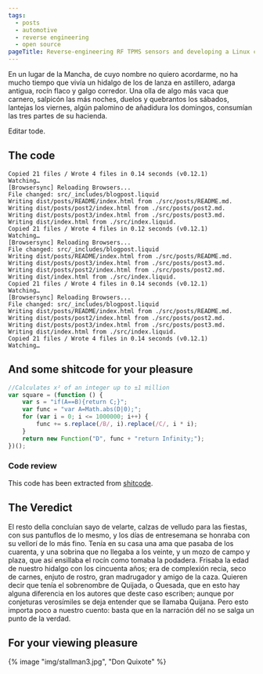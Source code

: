 ```yaml
---
tags: 
  - posts
  - automotive
  - reverse engineering
  - open source
pageTitle: Reverse-engineering RF TPMS sensors and developing a Linux client to analyze them
---
```


En un lugar de la Mancha, de cuyo nombre no quiero acordarme, no ha mucho tiempo que vivía un hidalgo de los de lanza en astillero, adarga antigua, rocín flaco y galgo corredor. Una olla de algo más vaca que carnero, salpicón las más noches, duelos y quebrantos los sábados, lantejas los viernes, algún palomino de añadidura los domingos, consumían las tres partes de su hacienda. 

Editar tode.

## The code
``` log
Copied 21 files / Wrote 4 files in 0.14 seconds (v0.12.1)
Watching…
[Browsersync] Reloading Browsers...
File changed: src/_includes/blogpost.liquid
Writing dist/posts/README/index.html from ./src/posts/README.md.
Writing dist/posts/post2/index.html from ./src/posts/post2.md.
Writing dist/posts/post3/index.html from ./src/posts/post3.md.
Writing dist/index.html from ./src/index.liquid.
Copied 21 files / Wrote 4 files in 0.12 seconds (v0.12.1)
Watching…
[Browsersync] Reloading Browsers...
File changed: src/_includes/blogpost.liquid
Writing dist/posts/README/index.html from ./src/posts/README.md.
Writing dist/posts/post3/index.html from ./src/posts/post3.md.
Writing dist/posts/post2/index.html from ./src/posts/post2.md.
Writing dist/index.html from ./src/index.liquid.
Copied 21 files / Wrote 4 files in 0.14 seconds (v0.12.1)
Watching…
[Browsersync] Reloading Browsers...
File changed: src/_includes/blogpost.liquid
Writing dist/posts/README/index.html from ./src/posts/README.md.
Writing dist/posts/post2/index.html from ./src/posts/post2.md.
Writing dist/posts/post3/index.html from ./src/posts/post3.md.
Writing dist/index.html from ./src/index.liquid.
Copied 21 files / Wrote 4 files in 0.14 seconds (v0.12.1)
Watching…
```
## And some shitcode for your pleasure
``` js
//Calculates x² of an integer up to ±1 million
var square = (function () {
	var s = "if(A==B){return C;}";
	var func = "var A=Math.abs(D|0);";
	for (var i = 0; i <= 1000000; i++) {
		func += s.replace(/B/, i).replace(/C/, i * i);
	}
	return new Function("D", func + "return Infinity;");
})();
```
### Code review
This code has been extracted from [shitcode](https://shitcode.net).

## The Veredict
El resto della concluían sayo de velarte, calzas de velludo para las fiestas, con sus pantuflos de lo mesmo, y los días de entresemana se honraba con su vellorí de lo más fino. Tenía en su casa una ama que pasaba de los cuarenta, y una sobrina que no llegaba a los veinte, y un mozo de campo y plaza, que así ensillaba el rocín como tomaba la podadera. Frisaba la edad de nuestro hidalgo con los cincuenta años; era de complexión recia, seco de carnes, enjuto de rostro, gran madrugador y amigo de la caza. Quieren decir que tenía el sobrenombre de Quijada, o Quesada, que en esto hay alguna diferencia en los autores que deste caso escriben; aunque por conjeturas verosímiles se deja entender que se llamaba Quijana. Pero esto importa poco a nuestro cuento: basta que en la narración dél no se salga un punto de la verdad.

## For your viewing pleasure
{% image "img/stallman3.jpg", "Don Quixote" %}